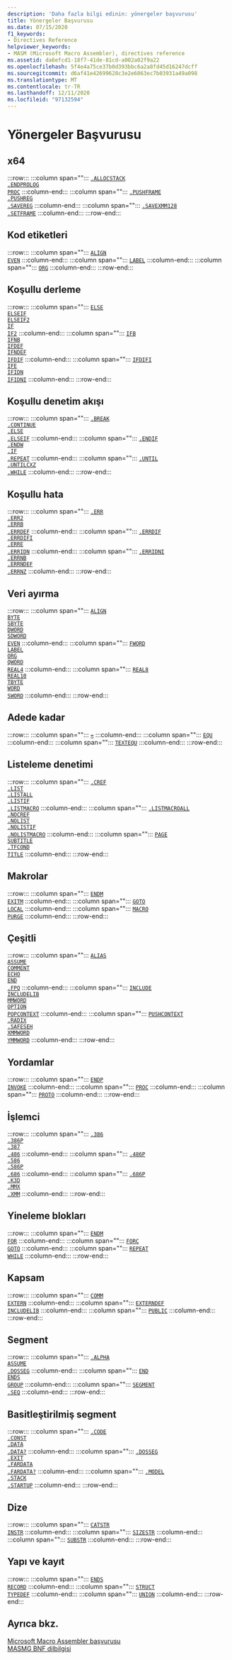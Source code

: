 ```yaml
---
description: 'Daha fazla bilgi edinin: yönergeler başvurusu'
title: Yönergeler Başvurusu
ms.date: 07/15/2020
f1_keywords:
- Directives Reference
helpviewer_keywords:
- MASM (Microsoft Macro Assembler), directives reference
ms.assetid: da6efcd1-18f7-41de-81cd-a002a02f9a22
ms.openlocfilehash: 5f4e4a75ce37b0d393bbc6a2a8fd45d16247dcff
ms.sourcegitcommit: d6af41e42699628c3e2e6063ec7b03931a49a098
ms.translationtype: MT
ms.contentlocale: tr-TR
ms.lasthandoff: 12/11/2020
ms.locfileid: "97132594"
---
```

# <a name="directives-reference"></a>Yönergeler Başvurusu

## <a name="x64"></a>x64

:::row:::
   :::column span="":::
      [`.ALLOCSTACK`](dot-allocstack.md)\
      [`.ENDPROLOG`](dot-endprolog.md)\
      [`PROC`](proc.md)
   :::column-end:::
   :::column span="":::
      [`.PUSHFRAME`](dot-pushframe.md)\
      [`.PUSHREG`](dot-pushreg.md)\
      [`.SAVEREG`](dot-savereg.md)
   :::column-end:::
   :::column span="":::
      [`.SAVEXMM128`](dot-savexmm128.md)\
      [`.SETFRAME`](dot-setframe.md)
   :::column-end:::
:::row-end:::

## <a name="code-labels"></a>Kod etiketleri

:::row:::
   :::column span="":::
      [`ALIGN`](align-masm.md)\
      [`EVEN`](even.md)
   :::column-end:::
   :::column span="":::
      [`LABEL`](label-masm.md)
   :::column-end:::
   :::column span="":::
      [`ORG`](org.md)
   :::column-end:::
:::row-end:::

## <a name="conditional-assembly"></a>Koşullu derleme

:::row:::
   :::column span="":::
      [`ELSE`](else-masm.md)\
      [`ELSEIF`](elseif-masm.md)\
      [`ELSEIF2`](elseif2.md)\
      [`IF`](if-masm.md)\
      [`IF2`](if2.md)
   :::column-end:::
   :::column span="":::
      [`IFB`](ifb.md)\
      [`IFNB`](ifnb.md)\
      [`IFDEF`](ifdef.md)\
      [`IFNDEF`](ifndef.md)\
      [`IFDIF`](ifdif.md)
   :::column-end:::
   :::column span="":::
      [`IFDIFI`](ifdif.md)\
      [`IFE`](ife.md)\
      [`IFIDN`](ifidn.md)\
      [`IFIDNI`](ifidn.md)
   :::column-end:::
:::row-end:::

## <a name="conditional-control-flow"></a>Koşullu denetim akışı

:::row:::
   :::column span="":::
      [`.BREAK`](dot-break.md)\
      [`.CONTINUE`](dot-continue.md)\
      [`.ELSE`](dot-else.md)\
      [`.ELSEIF`](dot-if.md)
   :::column-end:::
   :::column span="":::
      [`.ENDIF`](dot-endif.md)\
      [`.ENDW`](dot-endw.md)\
      [`.IF`](dot-if.md)\
      [`.REPEAT`](dot-repeat.md)
   :::column-end:::
   :::column span="":::
      [`.UNTIL`](dot-until.md)\
      [`.UNTILCXZ`](dot-untilcxz.md)\
      [`.WHILE`](dot-while.md)
   :::column-end:::
:::row-end:::

## <a name="conditional-error"></a>Koşullu hata

:::row:::
   :::column span="":::
      [`.ERR`](dot-err.md)\
      [`.ERR2`](dot-err2.md)\
      [`.ERRB`](dot-errb.md)\
      [`.ERRDEF`](dot-errdef.md)
   :::column-end:::
   :::column span="":::
      [`.ERRDIF`](dot-errdif.md)\
      [`.ERRDIFI`](dot-errdif.md)\
      [`.ERRE`](dot-erre.md)\
      [`.ERRIDN`](dot-erridn.md)
   :::column-end:::
   :::column span="":::
      [`.ERRIDNI`](dot-erridn.md)\
      [`.ERRNB`](dot-errnb.md)\
      [`.ERRNDEF`](dot-errndef.md)\
      [`.ERRNZ`](dot-errnz.md)
   :::column-end:::
:::row-end:::

## <a name="data-allocation"></a>Veri ayırma

:::row:::
   :::column span="":::
      [`ALIGN`](align-masm.md)\
      [`BYTE`](byte-masm.md)\
      [`SBYTE`](sbyte-masm.md)\
      [`DWORD`](dword.md)\
      [`SDWORD`](sdword.md)\
      [`EVEN`](even.md)
   :::column-end:::
   :::column span="":::
      [`FWORD`](fword.md)\
      [`LABEL`](label-masm.md)\
      [`ORG`](org.md)\
      [`QWORD`](qword.md)\
      [`REAL4`](real4.md)
   :::column-end:::
   :::column span="":::
      [`REAL8`](real8.md)\
      [`REAL10`](real10.md)\
      [`TBYTE`](tbyte.md)\
      [`WORD`](word.md)\
      [`SWORD`](sword.md)
   :::column-end:::
:::row-end:::

## <a name="equates"></a>Adede kadar

:::row:::
   :::column span="":::
      [`=`](equal.md)
   :::column-end:::
   :::column span="":::
      [`EQU`](equ.md)
   :::column-end:::
   :::column span="":::
      [`TEXTEQU`](textequ.md)
   :::column-end:::
:::row-end:::

## <a name="listing-control"></a>Listeleme denetimi

:::row:::
   :::column span="":::
      [`.CREF`](dot-cref.md)\
      [`.LIST`](dot-list.md)\
      [`.LISTALL`](dot-listall.md)\
      [`.LISTIF`](dot-listif.md)\
      [`.LISTMACRO`](dot-listmacro.md)
   :::column-end:::
   :::column span="":::
      [`.LISTMACROALL`](dot-listmacroall.md)\
      [`.NOCREF`](dot-nocref.md)\
      [`.NOLIST`](dot-nolist.md)\
      [`.NOLISTIF`](dot-nolistif.md)\
      [`.NOLISTMACRO`](dot-nolistmacro.md)
   :::column-end:::
   :::column span="":::
      [`PAGE`](page.md)\
      [`SUBTITLE`](subtitle.md)\
      [`.TFCOND`](dot-tfcond.md)\
      [`TITLE`](title.md)
   :::column-end:::
:::row-end:::

## <a name="macros"></a>Makrolar

:::row:::
   :::column span="":::
      [`ENDM`](endm.md)\
      [`EXITM`](exitm.md)
   :::column-end:::
   :::column span="":::
      [`GOTO`](goto-masm.md)\
      [`LOCAL`](local-masm.md)
   :::column-end:::
   :::column span="":::
      [`MACRO`](macro.md)\
      [`PURGE`](purge.md)
   :::column-end:::
:::row-end:::

## <a name="miscellaneous"></a>Çeşitli

:::row:::
   :::column span="":::
      [`ALIAS`](alias-masm.md)\
      [`ASSUME`](assume.md)\
      [`COMMENT`](comment-masm.md)\
      [`ECHO`](echo.md)\
      [`END`](end-masm.md)\
      [`.FPO`](dot-fpo.md)
   :::column-end:::
   :::column span="":::
      [`INCLUDE`](include-masm.md)\
      [`INCLUDELIB`](includelib-masm.md)\
      [`MMWORD`](mmword.md)\
      [`OPTION`](option-masm.md)\
      [`POPCONTEXT`](popcontext.md)
   :::column-end:::
   :::column span="":::
      [`PUSHCONTEXT`](pushcontext.md)\
      [`.RADIX`](dot-radix.md)\
      [`.SAFESEH`](dot-safeseh.md)\
      [`XMMWORD`](xmmword.md)\
      [`YMMWORD`](ymmword.md)
   :::column-end:::
:::row-end:::

## <a name="procedures"></a>Yordamlar

:::row:::
   :::column span="":::
      [`ENDP`](endp.md)\
      [`INVOKE`](invoke.md)
   :::column-end:::
   :::column span="":::
      [`PROC`](proc.md)
   :::column-end:::
   :::column span="":::
      [`PROTO`](proto.md)
   :::column-end:::
:::row-end:::

## <a name="processor"></a>İşlemci

:::row:::
   :::column span="":::
      [`.386`](dot-386.md)\
      [`.386P`](dot-386p.md)\
      [`.387`](dot-387.md)\
      [`.486`](dot-486.md)
   :::column-end:::
   :::column span="":::
      [`.486P`](dot-486p.md)\
      [`.586`](dot-586.md)\
      [`.586P`](dot-586p.md)\
      [`.686`](dot-686.md)
   :::column-end:::
   :::column span="":::
      [`.686P`](dot-686p.md)\
      [`.K3D`](dot-k3d.md)\
      [`.MMX`](dot-mmx.md)\
      [`.XMM`](dot-xmm.md)
   :::column-end:::
:::row-end:::

## <a name="repeat-blocks"></a>Yineleme blokları

:::row:::
   :::column span="":::
      [`ENDM`](endm.md)\
      [`FOR`](for-masm.md)
   :::column-end:::
   :::column span="":::
      [`FORC`](forc.md)\
      [`GOTO`](goto-masm.md)
   :::column-end:::
   :::column span="":::
      [`REPEAT`](repeat.md)\
      [`WHILE`](while-masm.md)
   :::column-end:::
:::row-end:::

## <a name="scope"></a>Kapsam

:::row:::
   :::column span="":::
      [`COMM`](comm.md)\
      [`EXTERN`](extern-masm.md)
   :::column-end:::
   :::column span="":::
      [`EXTERNDEF`](externdef.md)\
      [`INCLUDELIB`](includelib-masm.md)
   :::column-end:::
   :::column span="":::
      [`PUBLIC`](public-masm.md)
   :::column-end:::
:::row-end:::

## <a name="segment"></a>Segment

:::row:::
   :::column span="":::
      [`.ALPHA`](dot-alpha.md)\
      [`ASSUME`](assume.md)\
      [`.DOSSEG`](dot-dosseg.md)
   :::column-end:::
   :::column span="":::
      [`END`](end-masm.md)\
      [`ENDS`](ends-masm.md)\
      [`GROUP`](group.md)
   :::column-end:::
   :::column span="":::
      [`SEGMENT`](segment.md)\
      [`.SEQ`](dot-seq.md)
   :::column-end:::
:::row-end:::

## <a name="simplified-segment"></a>Basitleştirilmiş segment

:::row:::
   :::column span="":::
      [`.CODE`](dot-code.md)\
      [`.CONST`](dot-const.md)\
      [`.DATA`](dot-data.md)\
      [`.DATA?`](dot-data-q.md)
   :::column-end:::
   :::column span="":::
      [`.DOSSEG`](dot-dosseg.md)\
      [`.EXIT`](dot-exit.md)\
      [`.FARDATA`](dot-fardata.md)\
      [`.FARDATA?`](dot-fardata-q.md)
   :::column-end:::
   :::column span="":::
      [`.MODEL`](dot-model.md)\
      [`.STACK`](dot-stack.md)\
      [`.STARTUP`](dot-startup.md)
   :::column-end:::
:::row-end:::

## <a name="string"></a>Dize

:::row:::
   :::column span="":::
      [`CATSTR`](catstr.md)\
      [`INSTR`](instr.md)
   :::column-end:::
   :::column span="":::
      [`SIZESTR`](sizestr.md)
   :::column-end:::
   :::column span="":::
      [`SUBSTR`](substr.md)
   :::column-end:::
:::row-end:::

## <a name="structure-and-record"></a>Yapı ve kayıt

:::row:::
   :::column span="":::
      [`ENDS`](ends-masm.md)\
      [`RECORD`](record-masm.md)
   :::column-end:::
   :::column span="":::
      [`STRUCT`](struct-masm.md)\
      [`TYPEDEF`](typedef-masm.md)
   :::column-end:::
   :::column span="":::
      [`UNION`](union.md)
   :::column-end:::
:::row-end:::

## <a name="see-also"></a>Ayrıca bkz.

[Microsoft Macro Assembler başvurusu](microsoft-macro-assembler-reference.md)\
[MASMG BNF dilbilgisi](masm-bnf-grammar.md)
